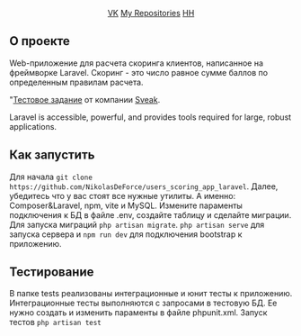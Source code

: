 <p align="center">
<a href="https://vk.com/kolyaliam">VK</a>
<a href="https://github.com/NikolasDeForce">My Repositories</a>
<a href="https://barnaul.hh.ru/resume/16e7dbf2ff0ebd16820039ed1f313543694732">HH</a>

## О проекте

Web-приложение для расчета скоринга клиентов, написанное на фреймворке Laravel. Скоринг - это число равное сумме баллов по определенным правилам расчета.

"[Тестовое задание](https://disk.yandex.ru/i/UR7s3hIlXexN0g) от компании [Sveak](https://sveak.com/).

Laravel is accessible, powerful, and provides tools required for large, robust applications.

## Как запустить

Для начала `git clone https://github.com/NikolasDeForce/users_scoring_app_laravel`. Далее, убедитесь что у вас стоят все нужные утилиты. А именно: Composer&Laravel, npm, vite и MySQL.
Измените параменты подключения к БД в файле .env, создайте таблицу и сделайте миграции. Для запуска миграций `php artisan migrate`.
`php artisan serve` для запуска сервера и `npm run dev` для подключения bootstrap к приложению.

## Тестирование

В папке tests реализованы интеграционные и юнит тесты к приложению. Интеграционные тесты выполняются с запросами в тестовую БД. Ее нужно создать и изменить параменты в файле phpunit.xml. Запуск тестов `php artisan test`
